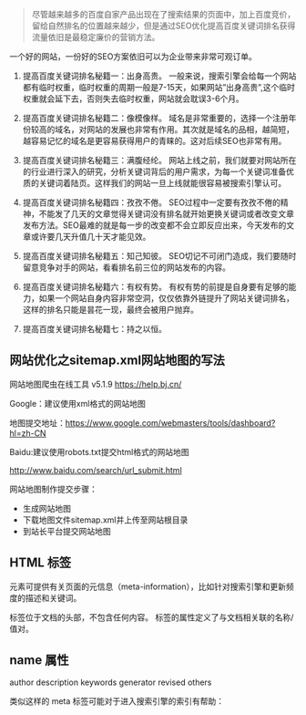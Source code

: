 > 尽管越来越多的百度自家产品出现在了搜索结果的页面中，加上百度竞价，留给自然排名的位置越来越少，但是通过SEO优化提高百度关键词排名获得流量依旧是最稳定廉价的营销方法。

一个好的网站，一份好的SEO方案依旧可以为企业带来非常可观订单。

1. 提高百度关键词排名秘籍一：出身高贵。
一般来说，搜索引擎会给每一个网站都有临时权重，临时权重的周期一般是7-15天，如果网站”出身高贵”,这个临时权重就会延下去，否则失去临时权重，网站就会耽误3-6个月。

2. 提高百度关键词排名秘籍二：像模像样。
域名是非常重要的，选择一个注册年份较高的域名，对网站的发展也非常有作用。其次就是域名的品相，越简短，越容易记忆的域名是更容易获得用户的青睐的。这对后续SEO也非常有用。

3. 提高百度关键词排名秘籍三：满腹经纶。
网站上线之前，我们就要对网站所在的行业进行深入的研究，分析关键词背后的用户需求，为每一个关键词准备优质的关键词着陆页。这样我们的网站一旦上线就能很容易被搜索引擎认可。

4. 提高百度关键词排名秘籍四：孜孜不倦。
SEO过程中一定要有孜孜不倦的精神，不能发了几天的文章觉得关键词没有排名就开始更换关键词或者改变文章发布方法。SEO最难的就是每一步的改变都不会立即反应出来，今天发布的文章或许要几天升值几十天才能见效。

5. 提高百度关键词排名秘籍五：知己知彼。
SEO切记不可闭门造成，我们要随时留意竞争对手的网站，看看排名前三位的网站发布的内容。

6. 提高百度关键词排名秘籍六：有权有势。
有权有势的前提是自身要有足够的能力，如果一个网站自身内容非常空洞，仅仅依靠外链提升了网站关键词排名，这样的排名只能是昙花一现，最终会被用户抛弃。

7. 提高百度关键词排名秘籍七：持之以恒。

## 网站优化之sitemap.xml网站地图的写法
网站地图爬虫在线工具 v5.1.9 
https://help.bj.cn/

Google：建议使用xml格式的网站地图

地图提交地址：https://www.google.com/webmasters/tools/dashboard?hl=zh-CN

Baidu:建议使用robots.txt提交html格式的网站地图

http://www.baidu.com/search/url_submit.html

网站地图制作提交步骤：
* 生成网站地图
* 下载地图文件sitemap.xml并上传至网站根目录
* 到站长平台提交网站地图


## HTML <meta> 标签
<meta> 元素可提供有关页面的元信息（meta-information），比如针对搜索引擎和更新频度的描述和关键词。

<meta> 标签位于文档的头部，不包含任何内容。<meta> 标签的属性定义了与文档相关联的名称/值对。

## name 属性
author
description
keywords
generator
revised
others

类似这样的 meta 标签可能对于进入搜索引擎的索引有帮助：
<meta name="keywords" content="HTML,ASP,PHP,SQL">


